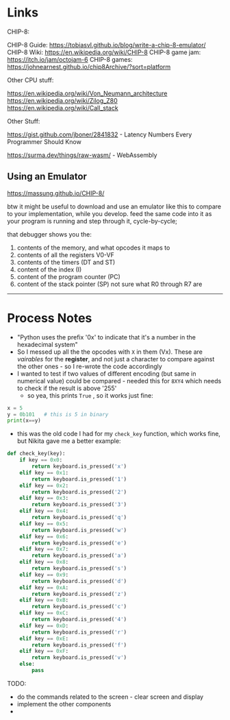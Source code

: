 
# Links

CHIP-8:

CHIP-8 Guide: https://tobiasvl.github.io/blog/write-a-chip-8-emulator/
CHIP-8 Wiki: https://en.wikipedia.org/wiki/CHIP-8
CHIP-8 game jam: https://itch.io/jam/octojam-6
CHIP-8 games: https://johnearnest.github.io/chip8Archive/?sort=platform

Other CPU stuff:

https://en.wikipedia.org/wiki/Von_Neumann_architecture
https://en.wikipedia.org/wiki/Zilog_Z80
https://en.wikipedia.org/wiki/Call_stack

Other Stuff:

https://gist.github.com/jboner/2841832 - Latency Numbers Every Programmer Should Know 

https://surma.dev/things/raw-wasm/ - WebAssembly

## Using an Emulator

https://massung.github.io/CHIP-8/

btw it might be useful to download and use an emulator like this to compare to your implementation, while you develop. feed the same code into it as your program is running and step through it, cycle-by-cycle;

that debugger shows you the:
1) contents of the memory, and what opcodes it maps to
2) contents of all the registers V0-VF
3) contents of the timers (DT and ST)
4) content of the index (I)
5) content of the program counter (PC)
6) content of the stack pointer (SP)
not sure what R0 through R7 are

---

# Process Notes

* "Python uses the prefix '0x' to indicate that it's a number in the hexadecimal system"
* So I messed up all the the opcodes with `X` in them (Vx). These are *vairables* for the **register**, and not just a character to compare against the other ones - so I re-wrote the code accordingly
* I wanted to test if two values of different encoding (but same in numerical value) could be compared - needed this for `8XY4` which needs to check if the result is above '255'
    * so yea, this prints `True` , so it works just fine:
```python
x = 5
y = 0b101   # this is 5 in binary
print(x==y)
```
* this was the old code I had for my `check_key` function, which works fine, but Nikita gave me a better example:
```python
def check_key(key):
    if key == 0x0:
        return keyboard.is_pressed('x')
    elif key == 0x1:
        return keyboard.is_pressed('1')
    elif key == 0x2:
        return keyboard.is_pressed('2')
    elif key == 0x3:
        return keyboard.is_pressed('3')
    elif key == 0x4:
        return keyboard.is_pressed('q')
    elif key == 0x5:
        return keyboard.is_pressed('w')
    elif key == 0x6:
        return keyboard.is_pressed('e')
    elif key == 0x7:
        return keyboard.is_pressed('a')
    elif key == 0x8:
        return keyboard.is_pressed('s')    
    elif key == 0x9:
        return keyboard.is_pressed('d')
    elif key == 0xA:
        return keyboard.is_pressed('z')
    elif key == 0xB:
        return keyboard.is_pressed('c')
    elif key == 0xC:
        return keyboard.is_pressed('4')
    elif key == 0xD:
        return keyboard.is_pressed('r')
    elif key == 0xE:
        return keyboard.is_pressed('f')
    elif key == 0xF:
        return keyboard.is_pressed('v')
    else:
        pass
```


TODO:
* do the commands related to the screen - clear screen and display
* implement the other components
* 
